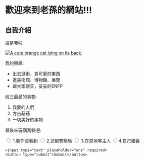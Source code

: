 # 歡迎來到老孫的網站!!!

<h2>自我介紹</h2>
<main>
 
  <p>這是我啦</p>

  <a href="#"><img src="https://scontent.xx.fbcdn.net/v/t1.15752-9/386888844_1043797726629558_1871722623662364909_n.jpg?_nc_cat=111&ccb=1-7&_nc_sid=aee45a&_nc_ohc=lzjaHRxVRjIAX9UtT93&_nc_ad=z-m&_nc_cid=0&_nc_ht=scontent.xx&oh=03_AdT10ABJe-RQUqXXqq8sJfyuzGgsZSBNpLXk1dOY4cE73A&oe=654500DE" alt="A cute orange cat lying on its back."></a>

  <p>我的興趣:</p>
  <ul>
    <li>出去逛街，買可愛的東西</li>
    <li>逛美術館、博物館、展覽</li>
    <li>跟大家聊天，妥妥的ENFP</li>
  </ul>
  <p>前三最愛的事物:</p>
  <ol>
    <li>我愛的人們</li>
    <li>方吉菇菇</li>
    <li>一切美好的事物</li>
  </ol>
   <p>最後來玩個測驗吧:</p>
  <form action="https://img.onl/LqbEgI">
    <label for="裝作沒看到"><input id="indoor" type="radio" name="indoor-outdoor" value="indoor"> 1.裝作沒看到</label>
    <label for="送到警察局"><input id="outdoor" type="radio" name="indoor-outdoor" value="outdoor"> 2.送到警察局</label>
<label for="在原地等主人"><input id="indoor" type="radio" name="indoor-outdoor" value="indoor"> 3.在原地等主人</label>
    <label for="自己獨吞"><input id="outdoor" type="radio" name="indoor-outdoor" value="outdoor">4.自己獨吞</label>    
    <br>
   
    <input type="text" placeholder="ans" required>
    <button type="submit">Submit</button>
  </form>
</main>
